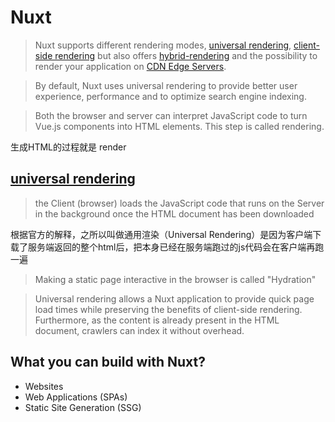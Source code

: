 # Nuxt

> Nuxt supports different rendering modes, [universal rendering](https://nuxt.com/docs/guide/concepts/rendering#universal-rendering), [client-side rendering](https://nuxt.com/docs/guide/concepts/rendering#client-side-rendering) but also offers [hybrid-rendering](https://nuxt.com/docs/guide/concepts/rendering#hybrid-rendering) and the possibility to render your application on [CDN Edge Servers](https://nuxt.com/docs/guide/concepts/rendering#edge-side-rendering).

> By default, Nuxt uses universal rendering to provide better user experience, performance and to optimize search engine indexing.

> Both the browser and server can interpret JavaScript code to turn Vue.js components into HTML elements. This step is called rendering.

生成HTML的过程就是 render

## [universal rendering](https://nuxt.com/docs/guide/concepts/rendering#universal-rendering)

> the Client (browser) loads the JavaScript code that runs on the Server in the background once the HTML document has been downloaded

根据官方的解释，之所以叫做通用渲染（Universal Rendering）是因为客户端下载了服务端返回的整个html后，把本身已经在服务端跑过的js代码会在客户端再跑一遍

> Making a static page interactive in the browser is called "Hydration"

> Universal rendering allows a Nuxt application to provide quick page load times while preserving the benefits of client-side rendering. Furthermore, as the content is already present in the HTML document, crawlers can index it without overhead.

## What you can build with Nuxt?

+ Websites
+ Web Applications (SPAs)
+ Static Site Generation (SSG)
